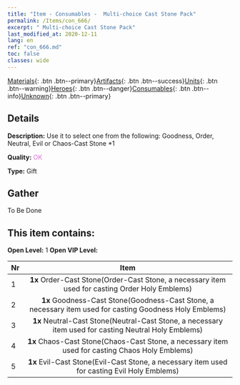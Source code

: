 ```yaml
---
title: "Item - Consumables -  Multi-choice Cast Stone Pack"
permalink: /Items/con_666/
excerpt: " Multi-choice Cast Stone Pack"
last_modified_at: 2020-12-11
lang: en
ref: "con_666.md"
toc: false
classes: wide
---
```

 [Materials](/Items/){: .btn .btn--primary}[Artifacts](/Items/Artifacts/){: .btn .btn--success}[Units](/Items/Units/){: .btn .btn--warning}[Heroes](/Items/Heroes/){: .btn .btn--danger}[Consumables](/Items/Consumables/){: .btn .btn--info}[Unknown](/Items/Unknown/){: .btn .btn--primary}

## Details
 **Description:** Use it to select one from the following: Goodness, Order, Neutral, Evil or Chaos-Cast Stone *1

 **Quality:** <span style="color: #DA70D6">OK</span>

 **Type:** Gift

## Gather

  To Be Done

## This item contains:

 **Open Level:** 1
 **Open VIP Level:** 

  | Nr |      Item    |
  |:---|:------------:|
  | 1 |  **1x** Order-Cast Stone(Order-Cast Stone, a necessary item used for casting Order Holy Emblems) | 
  | 2 |  **1x** Goodness-Cast Stone(Goodness-Cast Stone, a necessary item used for casting Goodness Holy Emblems) | 
  | 3 |  **1x** Neutral-Cast Stone(Neutral-Cast Stone, a necessary item used for casting Neutral Holy Emblems) | 
  | 4 |  **1x** Chaos-Cast Stone(Chaos-Cast Stone, a necessary item used for casting Chaos Holy Emblems) | 
  | 5 |  **1x** Evil-Cast Stone(Evil-Cast Stone, a necessary item used for casting Evil Holy Emblems) | 
